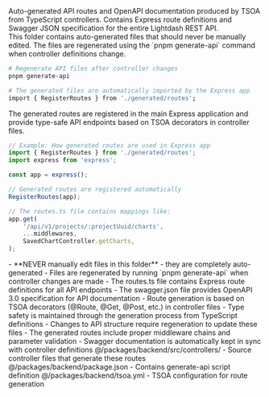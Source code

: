 <summary>
Auto-generated API routes and OpenAPI documentation produced by TSOA from TypeScript controllers. Contains Express route definitions and Swagger JSON specification for the entire Lightdash REST API.
</summary>

<howToUse>
This folder contains auto-generated files that should never be manually edited. The files are regenerated using the `pnpm generate-api` command when controller definitions change.

```bash
# Regenerate API files after controller changes
pnpm generate-api

# The generated files are automatically imported by the Express app
import { RegisterRoutes } from './generated/routes';
```

The generated routes are registered in the main Express application and provide type-safe API endpoints based on TSOA decorators in controller files.
</howToUse>

<codeExample>

```typescript
// Example: How generated routes are used in Express app
import { RegisterRoutes } from './generated/routes';
import express from 'express';

const app = express();

// Generated routes are registered automatically
RegisterRoutes(app);

// The routes.ts file contains mappings like:
app.get(
    '/api/v1/projects/:projectUuid/charts',
    ...middlewares,
    SavedChartController.getCharts,
);
```

</codeExample>

<importantToKnow>
- **NEVER manually edit files in this folder** - they are completely auto-generated
- Files are regenerated by running `pnpm generate-api` when controller changes are made
- The routes.ts file contains Express route definitions for all API endpoints
- The swagger.json file provides OpenAPI 3.0 specification for API documentation
- Route generation is based on TSOA decorators (@Route, @Get, @Post, etc.) in controller files
- Type safety is maintained through the generation process from TypeScript definitions
- Changes to API structure require regeneration to update these files
- The generated routes include proper middleware chains and parameter validation
- Swagger documentation is automatically kept in sync with controller definitions
</importantToKnow>

<links>
@/packages/backend/src/controllers/ - Source controller files that generate these routes
@/packages/backend/package.json - Contains generate-api script definition
@/packages/backend/tsoa.yml - TSOA configuration for route generation
</links>
